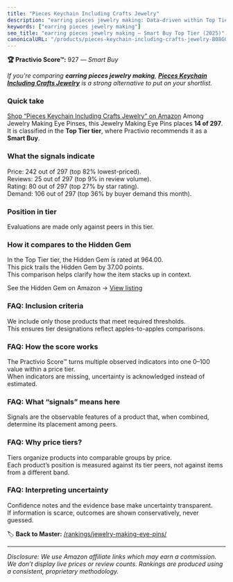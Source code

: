 ```yaml
---
title: "Pieces Keychain Including Crafts Jewelry"
description: "earring pieces jewelry making: Data-driven within Top Tier ranking using the Practivio Score™. Positioned by quality, value, demand, findability, momentum."
keywords: ["earring pieces jewelry making"]
seo_title: "earring pieces jewelry making — Smart Buy Top Tier (2025)"
canonicalURL: "/products/pieces-keychain-including-crafts-jewelry-B08GCBBTRP/"
---
```


**🏆 Practivio Score™:** 927 — _Smart Buy_


*If you're comparing **earring pieces jewelry making**, **[Pieces Keychain Including Crafts Jewelry](https://www.amazon.com/dp/B08GCBBTRP?tag=practivio-20)** is a strong alternative to put on your shortlist.*
### Quick take
[Shop “Pieces Keychain Including Crafts Jewelry” on Amazon](https://www.amazon.com/dp/B08GCBBTRP?tag=practivio-20)
Among Jewelry Making Eye Pinses, this Jewelry Making Eye Pins places **14 of 297**.  
It is classified in the **Top Tier tier**, where Practivio recommends it as a **Smart Buy**.

### What the signals indicate
Price: 242 out of 297 (top 82% lowest-priced).  
Reviews: 25 out of 297 (top 9% in review volume).  
Rating: 80 out of 297 (top 27% by star rating).  
Demand: 106 out of 297 (top 36% by buyer demand this month).

### Position in tier
Evaluations are made only against peers in this tier.

### How it compares to the Hidden Gem
In the Top Tier tier, the Hidden Gem is rated at 964.00.  
This pick trails the Hidden Gem by 37.00 points.  
This comparison helps clarify how the item stacks up in context.  

See the Hidden Gem on Amazon → [View listing](https://www.amazon.com/dp/B07543G29V?tag=practivio-20)

### FAQ: Inclusion criteria
We include only those products that meet required thresholds.  
This ensures tier designations reflect apples-to-apples comparisons.

### FAQ: How the score works
The Practivio Score™ turns multiple observed indicators into one 0–100 value within a price tier.  
When indicators are missing, uncertainty is acknowledged instead of estimated.

### FAQ: What “signals” means here
Signals are the observable features of a product that, when combined, determine its placement among peers.

### FAQ: Why price tiers?
Tiers organize products into comparable groups by price.  
Each product’s position is measured against its tier peers, not against items from a different band.

### FAQ: Interpreting uncertainty
Confidence notes and the evidence base make uncertainty transparent.  
If information is scarce, outcomes are shown conservatively, never guessed.


🏷️ **Back to Master:** [/rankings/jewelry-making-eye-pins/](/rankings/jewelry-making-eye-pins/)

---
_Disclosure: We use Amazon affiliate links which may earn a commission. We don’t display live prices or review counts. Rankings are produced using a consistent, proprietary methodology._
